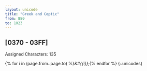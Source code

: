 ```yaml
---
layout: unicode
title: "Greek and Coptic"
from: 880
to: 1023
---
```


## 	[0370 - 03FF]

Assigned Characters: 135

{% for i in (page.from..page.to) %}<i>&#{{i}};</i>{% endfor %}
{:.unicodes}
